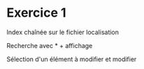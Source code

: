 # Exercice 1

Index chaînée sur le fichier localisation

Recherche avec * + affichage

Sélection d'un élément à modifier et modifier